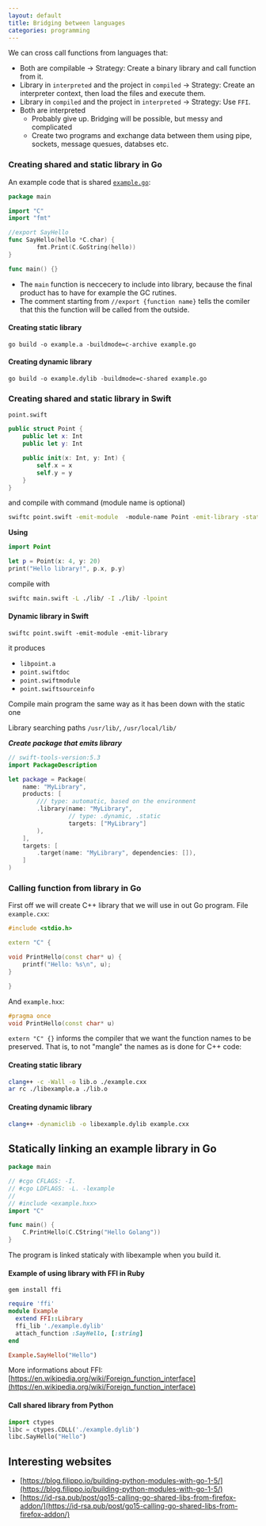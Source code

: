 ```yaml
---
layout: default
title: Bridging between languages
categories: programming
---
```

We can cross call functions from languages that:

- Both are compilable &rarr; Strategy: Create a binary library and call function from it.
- Library in `interpreted` and the project in `compiled` &rarr; Strategy: Create an interpreter context, then load the files and execute them.
- Library in `compiled` and the project in `interpreted` &rarr; Strategy: Use `FFI`.
- Both are interpreted
	- Probably give up. Bridging will be possible, but messy and complicated
	- Create two programs and exchange data between them using pipe, sockets, message quesues, databses etc.

### Creating shared and static library in Go

An example code that is shared [`example.go`](https://github.com/artur-gurgul/codebook):

``` go
package main

import "C"
import "fmt"

//export SayHello
func SayHello(hello *C.char) {
		fmt.Print(C.GoString(hello))
}

func main() {}
```

- The `main` function is neccecery to include into library, because the final product has to have for example the GC rutines.
- The comment starting from `//export {function name}` tells the comiler that this the function will be called from the outside.

#### Creating static library

```
go build -o example.a -buildmode=c-archive example.go
```

#### Creating dynamic library

```
go build -o example.dylib -buildmode=c-shared example.go
```

### Creating shared and static library in Swift

`point.swift`
```swift point.swift
public struct Point {
    public let x: Int
    public let y: Int

    public init(x: Int, y: Int) {
        self.x = x
        self.y = y
    }
}
```

and compile with command (module name is optional)

```sh
swiftc point.swift -emit-module  -module-name Point -emit-library -static
```

**Using**

```swift
import Point

let p = Point(x: 4, y: 20)
print("Hello library!", p.x, p.y)
```

compile with

```sh
swiftc main.swift -L ./lib/ -I ./lib/ -lpoint
```

#### Dynamic library in Swift

```
swiftc point.swift -emit-module -emit-library
```

it produces 

- `libpoint.a` 
- `point.swiftdoc` 
- `point.swiftmodule`
- `point.swiftsourceinfo`

Compile main program the same way as it has been down with the static one

Library searching paths `/usr/lib/`, `/usr/local/lib/` 

**_Create package that emits library_**

```swift
// swift-tools-version:5.3
import PackageDescription

let package = Package(
    name: "MyLibrary",
    products: [
        /// type: automatic, based on the environment
        .library(name: "MyLibrary", 
		         // type: .dynamic, .static
		         targets: ["MyLibrary"]
        ),
    ],
    targets: [
        .target(name: "MyLibrary", dependencies: []),
    ]
)
```

### Calling function from library in Go

First off we will create C++ library that we will use in out Go program.
File `example.cxx`:

```c++
#include <stdio.h>

extern "C" {

void PrintHello(const char* u) {
    printf("Hello: %s\n", u);
}

}
```

And `example.hxx`:

```c++
#pragma once
void PrintHello(const char* u)
```

`extern "C" {}` informs the compiler that we want the function names to be preserved. That is, to not "mangle" the names as is done for C++ code:

#### Creating static library

```bash
clang++ -c -Wall -o lib.o ./example.cxx
ar rc ./libexample.a ./lib.o
```

#### Creating dynamic library

```bash
clang++ -dynamiclib -o libexample.dylib example.cxx
```

## Statically linking an example library in Go

```go
package main

// #cgo CFLAGS: -I.
// #cgo LDFLAGS: -L. -lexample
//
// #include <example.hxx>
import "C"

func main() {
	C.PrintHello(C.CString("Hello Golang"))
}
```

The program is linked staticaly with libexample when you build it.

#### Example of using library with FFI in Ruby

```shell
gem install ffi
```

```ruby
require 'ffi'
module Example
  extend FFI::Library
  ffi_lib './example.dylib'
  attach_function :SayHello, [:string]
end
```

```ruby
Example.SayHello("Hello")
```

More informations about FFI: [https://en.wikipedia.org/wiki/Foreign_function_interface](https://en.wikipedia.org/wiki/Foreign_function_interface)

#### Call shared library from Python

```python
import ctypes
libc = ctypes.CDLL('./example.dylib')
libc.SayHello("Hello")
```

## Interesting websites

- [https://blog.filippo.io/building-python-modules-with-go-1-5/](https://blog.filippo.io/building-python-modules-with-go-1-5/)
- [https://id-rsa.pub/post/go15-calling-go-shared-libs-from-firefox-addon/](https://id-rsa.pub/post/go15-calling-go-shared-libs-from-firefox-addon/)